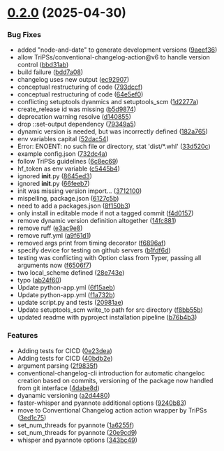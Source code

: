 # [0.2.0](https://github.com/Global-Health-Engineering/ghe_transcribe/compare/v0.1.1...v0.2.0) (2025-04-30)


### Bug Fixes

* added "node-and-date" to generate development versions ([9aeef36](https://github.com/Global-Health-Engineering/ghe_transcribe/commit/9aeef36d55bf82014c19d6c53cb9e5f03330fe68))
* allow TriPSs/conventional-changelog-action@v6 to handle version control ([bbd31ab](https://github.com/Global-Health-Engineering/ghe_transcribe/commit/bbd31ab857930a675060403cb115277a490d8818))
* build failure ([bdd7a08](https://github.com/Global-Health-Engineering/ghe_transcribe/commit/bdd7a08fb5bba45321cae9f73a854712410218fc))
* changelog uses new output ([ec92907](https://github.com/Global-Health-Engineering/ghe_transcribe/commit/ec9290756ee3c79d0601261cfbfef8a925e19c58))
* conceptual restructuring of code ([793dccf](https://github.com/Global-Health-Engineering/ghe_transcribe/commit/793dccf9b1a37e3952b480645c3d49ac64c34e86))
* conceptual restructuring of code ([64e5ef0](https://github.com/Global-Health-Engineering/ghe_transcribe/commit/64e5ef06c2b3500bd8a94ecb2730fce4604ea57c))
* conflicting setuptools dyanmics and setuptools_scm ([1d2277a](https://github.com/Global-Health-Engineering/ghe_transcribe/commit/1d2277aeea66d19def1635a981265a99205cd720))
* create_release id was missing ([b5d9874](https://github.com/Global-Health-Engineering/ghe_transcribe/commit/b5d98742e2dd1ad922177f65e0e966ac80cb8b0e))
* deprecation warning resolve ([d140855](https://github.com/Global-Health-Engineering/ghe_transcribe/commit/d140855625fead6a846626605a19f11a4a695b90))
* drop ::set-output dependency ([79349a5](https://github.com/Global-Health-Engineering/ghe_transcribe/commit/79349a5366d9172d68ef7ae4b418724b08dd91aa))
* dynamic version is needed, but was incorrectly defined ([182a765](https://github.com/Global-Health-Engineering/ghe_transcribe/commit/182a765604e8640cdd4b030cf5d92752db018982))
* env variables capital ([52dac54](https://github.com/Global-Health-Engineering/ghe_transcribe/commit/52dac5406ed68760dd105a999b790b25aee5ae7f))
* Error: ENOENT: no such file or directory, stat 'dist/*.whl' ([33d520c](https://github.com/Global-Health-Engineering/ghe_transcribe/commit/33d520c86f9da4c7e80313eb62a4f77d2d637887))
* example config.json ([732dc4a](https://github.com/Global-Health-Engineering/ghe_transcribe/commit/732dc4a49af39a671b4a0d7c1741714af12ce8af))
* follow TriPSs guidelines ([6c8ec69](https://github.com/Global-Health-Engineering/ghe_transcribe/commit/6c8ec696139880f8dcdec73d7e06b9fb18fd4686))
* hf_token as env variable ([c5445b4](https://github.com/Global-Health-Engineering/ghe_transcribe/commit/c5445b4c163c4dc7da5e57c9aba07403cfa4a7dd))
* ignored __init__.py ([8645ed3](https://github.com/Global-Health-Engineering/ghe_transcribe/commit/8645ed39d77dca8622e720a05fc1aa89f24ed5c8))
* ignored __init__.py ([66feeb7](https://github.com/Global-Health-Engineering/ghe_transcribe/commit/66feeb730487b84fda886462ae70e4c1f9f6c7a0))
* init was missing version import... ([3712100](https://github.com/Global-Health-Engineering/ghe_transcribe/commit/3712100fdd4d15f634d2f2fe80c3fbc30bc363fb))
* mispelling, package.json ([6127c5b](https://github.com/Global-Health-Engineering/ghe_transcribe/commit/6127c5bfcee233848253d5417c169c5171fead82))
* need to add a packages.json ([8f150b3](https://github.com/Global-Health-Engineering/ghe_transcribe/commit/8f150b3e42651bdd01f119b727fc3f1bffbe1608))
* only install in editable mode if not a tagged commit ([f4d0157](https://github.com/Global-Health-Engineering/ghe_transcribe/commit/f4d0157e9d23b302726de62c56b5464b3a1c23f8))
* remove dynamic version definition altogether ([14fc881](https://github.com/Global-Health-Engineering/ghe_transcribe/commit/14fc8810944db999887fd2310615dfa93effedd8))
* remove ruff ([e3ac9e8](https://github.com/Global-Health-Engineering/ghe_transcribe/commit/e3ac9e878c2bfe632cab3084b3e47a07b006ea81))
* remove ruff.yml ([a9f61d1](https://github.com/Global-Health-Engineering/ghe_transcribe/commit/a9f61d144b16aee4dd1ccf5a0cf7d3a96c2d3535))
* removed args print from timing decorator ([f6896af](https://github.com/Global-Health-Engineering/ghe_transcribe/commit/f6896af09c0529baa4cb0b04b11dd7ec1e8e75a1))
* specify device for testing on github servers ([b1fdf6d](https://github.com/Global-Health-Engineering/ghe_transcribe/commit/b1fdf6df6a134f6433f1e9652ecee52f3262b49b))
* testing was conflicting with Option class from Typer, passing all arguments now ([f6506f7](https://github.com/Global-Health-Engineering/ghe_transcribe/commit/f6506f7b1fed4fd05d5662407614ddcec8f09ab6))
* two local_scheme defined ([28e743e](https://github.com/Global-Health-Engineering/ghe_transcribe/commit/28e743e304730956249e9449f74c863a96c28bf0))
* typo ([ab24f60](https://github.com/Global-Health-Engineering/ghe_transcribe/commit/ab24f60736ed210e7dcabb388a24a929dfc255c0))
* Update python-app.yml ([6f15aeb](https://github.com/Global-Health-Engineering/ghe_transcribe/commit/6f15aeba768237e5398b075d65a5076a35de445b))
* Update python-app.yml ([f1a732b](https://github.com/Global-Health-Engineering/ghe_transcribe/commit/f1a732b60006ba20baf1c718776c98b372ffa5a8))
* update script.py and tests ([20981ae](https://github.com/Global-Health-Engineering/ghe_transcribe/commit/20981aeafc926c62248b9b055b88f9d381eee17c))
* Update setuptools_scm write_to path for src directory ([f8bb55b](https://github.com/Global-Health-Engineering/ghe_transcribe/commit/f8bb55bd12cab68ace7100dae69c35c4833e2de5))
* updated readme with pyproject installation pipeline ([b76b4b3](https://github.com/Global-Health-Engineering/ghe_transcribe/commit/b76b4b3f0a98f934d3fb0d13dfb74c62fa67a0ca))


### Features

* Adding tests for CICD ([0e23dea](https://github.com/Global-Health-Engineering/ghe_transcribe/commit/0e23dea6ac73fdc64733dd2547bf46e7b4f0f224))
* Adding tests for CICD ([40bdb2e](https://github.com/Global-Health-Engineering/ghe_transcribe/commit/40bdb2ed750dc08427f05a5cbb73b3a2eae2eba7))
* argument parsing ([2f9835f](https://github.com/Global-Health-Engineering/ghe_transcribe/commit/2f9835fef839cb1792c937e756c3e56b3fae83ec))
* conventional-changelog-cli introduction for automatic changeloc creation based on commits, versioning of the package now handled from git interface ([4dabe8d](https://github.com/Global-Health-Engineering/ghe_transcribe/commit/4dabe8dd68fd808f6331e8ceef1f7396c2a10384))
* dyanamic versioning ([a2d4480](https://github.com/Global-Health-Engineering/ghe_transcribe/commit/a2d4480c4fddf8cdbe60ae375f180956eec3ee4d))
* faster-whisper and pyannote additional options ([9240b83](https://github.com/Global-Health-Engineering/ghe_transcribe/commit/9240b834a54f21733411cdd0f3785840c275f427))
* move to Conventional Changelog action action wrapper by TriPSs ([3ed1c75](https://github.com/Global-Health-Engineering/ghe_transcribe/commit/3ed1c7516eaea5ac4051b1eb9595873b7a202f16))
* set_num_threads for pyannote ([1a6255f](https://github.com/Global-Health-Engineering/ghe_transcribe/commit/1a6255f254e26bb6452c582e1ec83ecaa8c62cf1))
* set_num_threads for pyannote ([20e9cd9](https://github.com/Global-Health-Engineering/ghe_transcribe/commit/20e9cd9f9113e419b8802ef5c109df7a06f6bdd4))
* whisper and pyannote options ([343bc49](https://github.com/Global-Health-Engineering/ghe_transcribe/commit/343bc49663abbe572ce92f5214dfcdd314fbd82c))



